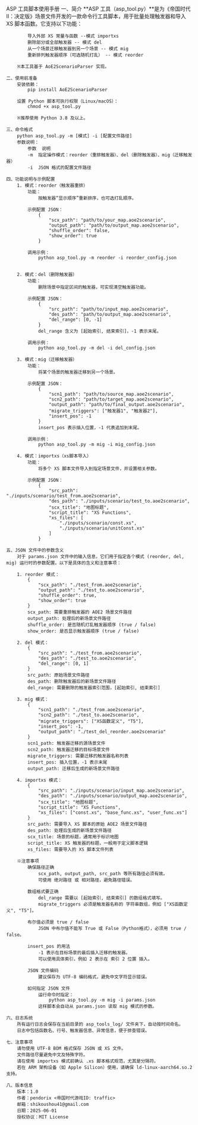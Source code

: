 ASP 工具脚本使用手册
    一、简介
        **ASP 工具（asp_tool.py）**是为《帝国时代 II：决定版》场景文件开发的一款命令行工具脚本，用于批量处理触发器和导入 XS 脚本函数。它支持以下功能：

            导入外部 XS 常量与函数 --模式 importxs
            删除部分或全部触发器 -- 模式 del
            从一个场景迁移触发器到另一个场景 -- 模式 mig
            重新排列触发器顺序（可选随机打乱） -- 模式 reorder
            
        ※本工具基于 AoE2ScenarioParser 实现。

    二、使用前准备
        安装依赖：
            pip install AoE2ScenarioParser

        设置 Python 脚本可执行权限（Linux/macOS）：
            chmod +x asp_tool.py

        ※推荐使用 Python 3.8 及以上。

    三、命令格式
        python asp_tool.py -m [模式] -i [配置文件路径]
        参数说明：
            参数	说明
            -m	指定操作模式：reorder（重排触发器）、del（删除触发器）、mig（迁移触发器）
            -i	JSON 格式的配置文件路径

    四、功能说明与示例配置
        1. 模式：reorder（触发器重排）
            功能：
                按触发器“显示顺序”重新排序，也可选打乱顺序。

            示例配置 JSON：
                {
                    "scx_path": "path/to/your_map.aoe2scenario",
                    "output_path": "path/to/output_map.aoe2scenario",
                    "shuffle_order": false,
                    "show_order": true
                }

            调用示例：
                python asp_tool.py -m reorder -i reorder_config.json


        2. 模式：del（删除触发器）
            功能：
                删除场景中指定区间的触发器，可实现清空触发器功能。

            示例配置 JSON：
                {
                    "src_path": "path/to/input_map.aoe2scenario",
                    "des_path": "path/to/output_map.aoe2scenario",
                    "del_range": [0, -1]
                }
                del_range 含义为 [起始索引, 结束索引]，-1 表示末尾。

            调用示例：
                python asp_tool.py -m del -i del_config.json

        3. 模式：mig（迁移触发器）
            功能：
                将某个场景的触发器迁移到另一个场景。

            示例配置 JSON：
                {
                    "scn1_path": "path/to/source_map.aoe2scenario",
                    "scn2_path": "path/to/target_map.aoe2scenario",
                    "output_path": "path/to/final_output.aoe2scenario",
                    "migrate_triggers": ["触发器1", "触发器2"],
                    "insert_pos": -1
                }
                insert_pos 表示插入位置，-1 代表追加到末尾。

            调用示例：
                python asp_tool.py -m mig -i mig_config.json

        4. 模式：importxs（xs脚本导入）
            功能： 
                将多个 XS 脚本文件导入到指定场景文件，并设置相关参数。

            示例配置 JSON：
                {
                    "src_path": "./inputs/scenario/test_from.aoe2scenario",
                    "des_path": "./inputs/scenario/test_to.aoe2scenario",
                    "scx_title": "地图标题",
                    "script_title": "XS Functions",
                    "xs_files": [
                        "./inputs/scenario/const.xs",
                        "./inputs/scenario/unitConst.xs"
                    ]
                }

    五、JSON 文件中的参数含义
        对于 params.json 文件中的输入信息，它们用于指定各个模式 (reorder, del, mig) 运行时的参数配置。以下是具体的含义和注意事项：

        1. reorder 模式：
            {
                "scx_path": "./test_from.aoe2scenario",
                "output_path": "./test_to.aoe2scenario",
                "shuffle_order": true,
                "show_order": true
            }
            scx_path: 需要重排触发器的 AOE2 场景文件路径
            output_path: 处理后的新场景文件路径
            shuffle_order: 是否随机打乱触发器顺序 (true / false)
            show_order: 是否显示触发器顺序 (true / false)

        2. del 模式：
            {
                "src_path": "./test_from.aoe2scenario",
                "des_path": "./test_to.aoe2scenario",
                "del_range": [0, 1]
            }
            src_path: 原始场景文件路径
            des_path: 删除触发器后的新场景文件路径
            del_range: 需要删除的触发器索引范围，[起始索引, 结束索引]

        3. mig 模式：
            {
                "scn1_path": "./test_from.aoe2scenario",
                "scn2_path": "./test_to.aoe2scenario",
                "migrate_triggers": ["XS函数定义", "T5"],
                "insert_pos": -1,
                "output_path": "./test_del_reorder.aoe2scenario"
            }
            scn1_path: 触发器迁移的源场景文件
            scn2_path: 触发器迁移的目标场景文件
            migrate_triggers: 需要迁移的触发器名称列表
            insert_pos: 插入位置，-1 表示末尾
            output_path: 迁移后生成的新场景文件路径

        4. importxs 模式：
            {
                "src_path": "./inputs/scenario/input_map.aoe2scenario",
                "des_path": "./inputs/scenario/output_map.aoe2scenario",
                "scx_title": "地图标题",
                "script_title": "XS Functions",
                "xs_files": ["const.xs", "base_func.xs", "user_func.xs"]
            }
            src_path: 需要导入 XS 脚本的原始 AOE2 场景文件路径
            des_path: 处理后生成的新场景文件路径
            scx_title: 场景的标题，通常用于标识地图
            script_title: XS 触发器的标题，一般用于定义脚本逻辑
            xs_files: 需要导入的 XS 脚本文件列表

        ※注意事项
            确保路径正确
                scx_path, output_path, src_path 等所有路径必须有效。
                可使用 绝对路径 或 相对路径，避免路径错误。

            数组格式要正确
                del_range 需要以 [起始索引, 结束索引] 的数组格式填写。
                migrate_triggers 必须是触发器名称的 字符串数组，例如 ["XS函数定义", "T5"]。

            布尔值必须是 true / false
                JSON 中布尔值不能写 True 或 False（Python格式），必须用 true / false。

            insert_pos 的用法
                -1 表示在目标场景的最后插入迁移的触发器。
                可以使用具体索引，例如 2 表示在 索引 2 位置 插入。

            JSON 文件编码
                建议保存为 UTF-8 编码格式，避免中文字符显示错误。

            如何指定 JSON 文件
                运行命令时指定：
                    python asp_tool.py -m mig -i params.json
                这样脚本会自动从 params.json 读取 mig 模式的参数。

    六、日志系统
        所有运行日志会保存在当前目录的 asp_tools_log/ 文件夹下，自动按时间命名。
        日志中包括函数名、行号、触发器信息、异常信息，便于排查错误。

    七、注意事项
        请勿使用 UTF-8 BOM 格式保存 JSON 或 XS 文件。
        文件路径尽量避免中文及特殊字符。
        请在使用 importxs 模式前确认 .xs 脚本格式规范，尤其是分隔符。
        若在 ARM 架构设备（如 Apple Silicon）使用，请确保 ld-linux-aarch64.so.2 支持。

    八、版本信息
        版本：1.0
        作者：pendorix <帝国时代游戏ID: traffic>
        邮箱：shikoushou41@gmail.com
        日期：2025-06-01
        授权协议：MIT License